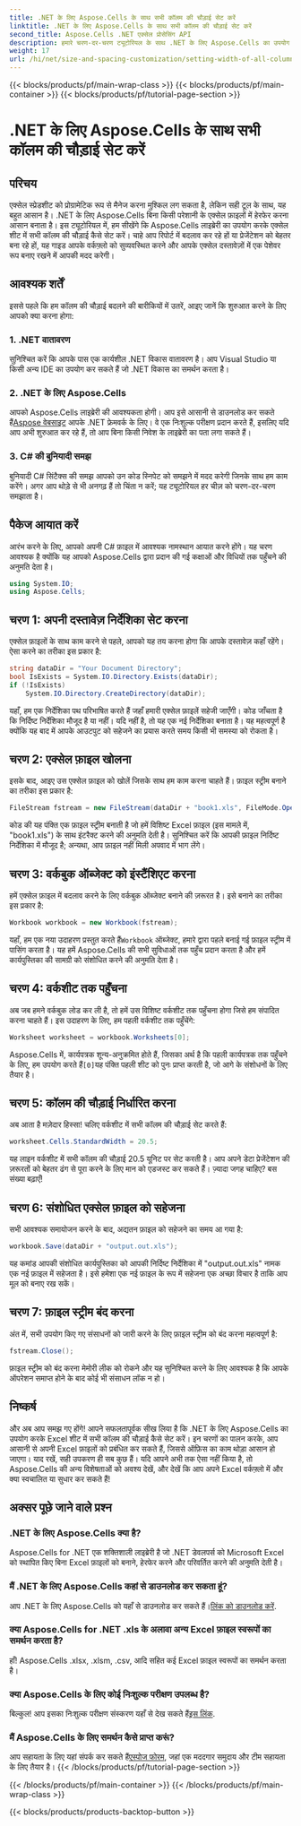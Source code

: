 ```yaml
---
title: .NET के लिए Aspose.Cells के साथ सभी कॉलम की चौड़ाई सेट करें
linktitle: .NET के लिए Aspose.Cells के साथ सभी कॉलम की चौड़ाई सेट करें
second_title: Aspose.Cells .NET एक्सेल प्रोसेसिंग API
description: हमारे चरण-दर-चरण ट्यूटोरियल के साथ .NET के लिए Aspose.Cells का उपयोग करके Excel शीट में सभी कॉलम की चौड़ाई सेट करना सीखें।
weight: 17
url: /hi/net/size-and-spacing-customization/setting-width-of-all-columns/
---
```


{{< blocks/products/pf/main-wrap-class >}}
{{< blocks/products/pf/main-container >}}
{{< blocks/products/pf/tutorial-page-section >}}

# .NET के लिए Aspose.Cells के साथ सभी कॉलम की चौड़ाई सेट करें

## परिचय
एक्सेल स्प्रेडशीट को प्रोग्रामेटिक रूप से मैनेज करना मुश्किल लग सकता है, लेकिन सही टूल के साथ, यह बहुत आसान है। .NET के लिए Aspose.Cells बिना किसी परेशानी के एक्सेल फ़ाइलों में हेरफेर करना आसान बनाता है। इस ट्यूटोरियल में, हम सीखेंगे कि Aspose.Cells लाइब्रेरी का उपयोग करके एक्सेल शीट में सभी कॉलम की चौड़ाई कैसे सेट करें। चाहे आप रिपोर्ट में बदलाव कर रहे हों या प्रेजेंटेशन को बेहतर बना रहे हों, यह गाइड आपके वर्कफ़्लो को सुव्यवस्थित करने और आपके एक्सेल दस्तावेज़ों में एक पेशेवर रूप बनाए रखने में आपकी मदद करेगी।
## आवश्यक शर्तें
इससे पहले कि हम कॉलम की चौड़ाई बदलने की बारीकियों में उतरें, आइए जानें कि शुरुआत करने के लिए आपको क्या करना होगा:
### 1. .NET वातावरण
सुनिश्चित करें कि आपके पास एक कार्यशील .NET विकास वातावरण है। आप Visual Studio या किसी अन्य IDE का उपयोग कर सकते हैं जो .NET विकास का समर्थन करता है। 
### 2. .NET के लिए Aspose.Cells
 आपको Aspose.Cells लाइब्रेरी की आवश्यकता होगी। आप इसे आसानी से डाउनलोड कर सकते हैं[Aspose वेबसाइट](https://releases.aspose.com/cells/net/) आपके .NET फ्रेमवर्क के लिए। वे एक निःशुल्क परीक्षण प्रदान करते हैं, इसलिए यदि आप अभी शुरुआत कर रहे हैं, तो आप बिना किसी निवेश के लाइब्रेरी का पता लगा सकते हैं।
### 3. C# की बुनियादी समझ
बुनियादी C# सिंटैक्स की समझ आपको उन कोड स्निपेट को समझने में मदद करेगी जिनके साथ हम काम करेंगे। अगर आप थोड़े से भी अनगढ़ हैं तो चिंता न करें; यह ट्यूटोरियल हर चीज़ को चरण-दर-चरण समझाता है।
## पैकेज आयात करें
आरंभ करने के लिए, आपको अपनी C# फ़ाइल में आवश्यक नामस्थान आयात करने होंगे। यह चरण आवश्यक है क्योंकि यह आपको Aspose.Cells द्वारा प्रदान की गई कक्षाओं और विधियों तक पहुँचने की अनुमति देता है।
```csharp
using System.IO;
using Aspose.Cells;
```
## चरण 1: अपनी दस्तावेज़ निर्देशिका सेट करना
एक्सेल फ़ाइलों के साथ काम करने से पहले, आपको यह तय करना होगा कि आपके दस्तावेज़ कहाँ रहेंगे। ऐसा करने का तरीका इस प्रकार है:
```csharp
string dataDir = "Your Document Directory";
bool IsExists = System.IO.Directory.Exists(dataDir);
if (!IsExists)
    System.IO.Directory.CreateDirectory(dataDir);
```
यहाँ, हम एक निर्देशिका पथ परिभाषित करते हैं जहाँ हमारी एक्सेल फ़ाइलें सहेजी जाएँगी। कोड जाँचता है कि निर्दिष्ट निर्देशिका मौजूद है या नहीं। यदि नहीं है, तो यह एक नई निर्देशिका बनाता है। यह महत्वपूर्ण है क्योंकि यह बाद में आपके आउटपुट को सहेजने का प्रयास करते समय किसी भी समस्या को रोकता है।
## चरण 2: एक्सेल फ़ाइल खोलना
इसके बाद, आइए उस एक्सेल फ़ाइल को खोलें जिसके साथ हम काम करना चाहते हैं। फ़ाइल स्ट्रीम बनाने का तरीका इस प्रकार है:
```csharp
FileStream fstream = new FileStream(dataDir + "book1.xls", FileMode.Open);
```
कोड की यह पंक्ति एक फ़ाइल स्ट्रीम बनाती है जो हमें विशिष्ट Excel फ़ाइल (इस मामले में, "book1.xls") के साथ इंटरैक्ट करने की अनुमति देती है। सुनिश्चित करें कि आपकी फ़ाइल निर्दिष्ट निर्देशिका में मौजूद है; अन्यथा, आप फ़ाइल नहीं मिली अपवाद में भाग लेंगे।
## चरण 3: वर्कबुक ऑब्जेक्ट को इंस्टैंशिएट करना
हमें एक्सेल फ़ाइल में बदलाव करने के लिए वर्कबुक ऑब्जेक्ट बनाने की ज़रूरत है। इसे बनाने का तरीका इस प्रकार है:
```csharp
Workbook workbook = new Workbook(fstream);
```
 यहाँ, हम एक नया उदाहरण प्रस्तुत करते हैं`Workbook` ऑब्जेक्ट, हमारे द्वारा पहले बनाई गई फ़ाइल स्ट्रीम में पासिंग करता है। यह हमें Aspose.Cells की सभी सुविधाओं तक पहुँच प्रदान करता है और हमें कार्यपुस्तिका की सामग्री को संशोधित करने की अनुमति देता है।
## चरण 4: वर्कशीट तक पहुँचना
अब जब हमने वर्कबुक लोड कर ली है, तो हमें उस विशिष्ट वर्कशीट तक पहुँचना होगा जिसे हम संपादित करना चाहते हैं। इस उदाहरण के लिए, हम पहली वर्कशीट तक पहुँचेंगे:
```csharp
Worksheet worksheet = workbook.Worksheets[0];
```
 Aspose.Cells में, कार्यपत्रक शून्य-अनुक्रमित होते हैं, जिसका अर्थ है कि पहली कार्यपत्रक तक पहुँचने के लिए, हम उपयोग करते हैं`[0]`यह पंक्ति पहली शीट को पुनः प्राप्त करती है, जो आगे के संशोधनों के लिए तैयार है।
## चरण 5: कॉलम की चौड़ाई निर्धारित करना
अब आता है मज़ेदार हिस्सा! चलिए वर्कशीट में सभी कॉलम की चौड़ाई सेट करते हैं:
```csharp
worksheet.Cells.StandardWidth = 20.5;
```
यह लाइन वर्कशीट में सभी कॉलम की चौड़ाई 20.5 यूनिट पर सेट करती है। आप अपने डेटा प्रेजेंटेशन की ज़रूरतों को बेहतर ढंग से पूरा करने के लिए मान को एडजस्ट कर सकते हैं। ज़्यादा जगह चाहिए? बस संख्या बढ़ाएँ! 
## चरण 6: संशोधित एक्सेल फ़ाइल को सहेजना
सभी आवश्यक समायोजन करने के बाद, अद्यतन फ़ाइल को सहेजने का समय आ गया है:
```csharp
workbook.Save(dataDir + "output.out.xls");
```
यह कमांड आपकी संशोधित कार्यपुस्तिका को आपकी निर्दिष्ट निर्देशिका में "output.out.xls" नामक एक नई फ़ाइल में सहेजता है। इसे हमेशा एक नई फ़ाइल के रूप में सहेजना एक अच्छा विचार है ताकि आप मूल को बनाए रख सकें।
## चरण 7: फ़ाइल स्ट्रीम बंद करना
अंत में, सभी उपयोग किए गए संसाधनों को जारी करने के लिए फ़ाइल स्ट्रीम को बंद करना महत्वपूर्ण है:
```csharp
fstream.Close();
```
फ़ाइल स्ट्रीम को बंद करना मेमोरी लीक को रोकने और यह सुनिश्चित करने के लिए आवश्यक है कि आपके ऑपरेशन समाप्त होने के बाद कोई भी संसाधन लॉक न हो।
## निष्कर्ष
और अब आप समझ गए होंगे! आपने सफलतापूर्वक सीख लिया है कि .NET के लिए Aspose.Cells का उपयोग करके Excel शीट में सभी कॉलम की चौड़ाई कैसे सेट करें। इन चरणों का पालन करके, आप आसानी से अपनी Excel फ़ाइलों को प्रबंधित कर सकते हैं, जिससे ऑफ़िस का काम थोड़ा आसान हो जाएगा। याद रखें, सही उपकरण ही सब कुछ हैं। यदि आपने अभी तक ऐसा नहीं किया है, तो Aspose.Cells की अन्य विशेषताओं को अवश्य देखें, और देखें कि आप अपने Excel वर्कफ़्लो में और क्या स्वचालित या सुधार कर सकते हैं!
## अक्सर पूछे जाने वाले प्रश्न
### .NET के लिए Aspose.Cells क्या है?
Aspose.Cells for .NET एक शक्तिशाली लाइब्रेरी है जो .NET डेवलपर्स को Microsoft Excel को स्थापित किए बिना Excel फ़ाइलों को बनाने, हेरफेर करने और परिवर्तित करने की अनुमति देती है।
### मैं .NET के लिए Aspose.Cells कहां से डाउनलोड कर सकता हूं?
 आप .NET के लिए Aspose.Cells को यहाँ से डाउनलोड कर सकते हैं।[लिंक को डाउनलोड करें](https://releases.aspose.com/cells/net/).
### क्या Aspose.Cells for .NET .xls के अलावा अन्य Excel फ़ाइल स्वरूपों का समर्थन करता है?
हाँ! Aspose.Cells .xlsx, .xlsm, .csv, आदि सहित कई Excel फ़ाइल स्वरूपों का समर्थन करता है।
### क्या Aspose.Cells के लिए कोई निःशुल्क परीक्षण उपलब्ध है?
 बिल्कुल! आप इसका निःशुल्क परीक्षण संस्करण यहाँ से देख सकते हैं[इस लिंक](https://releases.aspose.com/).
### मैं Aspose.Cells के लिए समर्थन कैसे प्राप्त करूं?
 आप सहायता के लिए यहां संपर्क कर सकते हैं[एस्पोज फोरम](https://forum.aspose.com/c/cells/9), जहां एक मददगार समुदाय और टीम सहायता के लिए तैयार है।
{{< /blocks/products/pf/tutorial-page-section >}}

{{< /blocks/products/pf/main-container >}}
{{< /blocks/products/pf/main-wrap-class >}}

{{< blocks/products/products-backtop-button >}}
